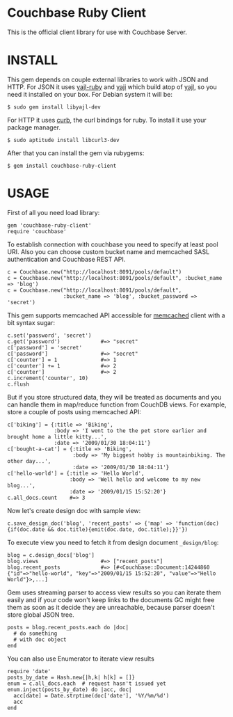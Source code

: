 Couchbase Ruby Client
=====================

This is the official client library for use with Couchbase Server.

INSTALL
=======

This gem depends on couple external libraries to work with JSON and
HTTP. For JSON it uses [yajl-ruby][1] and [yaji][2] which build atop of
[yajl][3], so you need it installed on your box. For Debian system it
will be:

    $ sudo gem install libyajl-dev

For HTTP it uses [curb][4], the curl bindings for ruby. To install it
use your package manager.

    $ sudo aptitude install libcurl3-dev

After that you can install the gem via rubygems:

    $ gem install couchbase-ruby-client

USAGE
=====

First of all you need load library:

    gem 'couchbase-ruby-client'
    require 'couchbase'

To establish connection with couchbase you need to specify at least pool
URI. Also you can choose custom bucket name and memcached SASL
authentication and Couchbase REST API.

    c = Couchbase.new("http://localhost:8091/pools/default")
    c = Couchbase.new("http://localhost:8091/pools/default", :bucket_name => 'blog')
    c = Couchbase.new("http://localhost:8091/pools/default",
                      :bucket_name => 'blog', :bucket_password => 'secret')

This gem supports memcached API accessible for [memcached][5] client
with a bit syntax sugar:

    c.set('password', 'secret')
    c.get('password')             #=> "secret"
    c['password'] = 'secret'
    c['password']                 #=> "secret"
    c['counter'] = 1              #=> 1
    c['counter'] += 1             #=> 2
    c['counter']                  #=> 2
    c.increment('counter', 10)
    c.flush

But if you store structured data, they will be treated as documents and
you can handle them in map/reduce function from CouchDB views. For
example, store a couple of posts using memcached API:

    c['biking'] = {:title => 'Biking',
                   :body => 'I went to the the pet store earlier and brought home a little kitty...',
                   :date => '2009/01/30 18:04:11'}
    c['bought-a-cat'] = {:title => 'Biking',
                         :body => 'My biggest hobby is mountainbiking. The other day...',
                         :date => '2009/01/30 18:04:11'}
    c['hello-world'] = {:title => 'Hello World',
                        :body => 'Well hello and welcome to my new blog...',
                        :date => '2009/01/15 15:52:20'}
    c.all_docs.count    #=> 3

Now let's create design doc with sample view:

    c.save_design_doc('blog', 'recent_posts' => {'map' => 'function(doc){if(doc.date && doc.title){emit(doc.date, doc.title);}}'})

To execute view you need to fetch it from design document `_design/blog`:

    blog = c.design_docs['blog']
    blog.views                    #=> ["recent_posts"]
    blog.recent_posts             #=> [#<Couchbase::Document:14244860 {"id"=>"hello-world", "key"=>"2009/01/15 15:52:20", "value"=>"Hello World"}>,...]

Gem uses streaming parser to access view results so you can iterate them
easily and if your code won't keep links to the documents GC might free
them as soon as it decide they are unreachable, because parser doesn't
store global JSON tree.

    posts = blog.recent_posts.each do |doc|
      # do something
      # with doc object
    end

You can also use Enumerator to iterate view results

    require 'date'
    posts_by_date = Hash.new{|h,k| h[k] = []}
    enum = c.all_docs.each  # request hasn't issued yet
    enum.inject(posts_by_date) do |acc, doc|
      acc[date] = Date.strptime(doc['date'], '%Y/%m/%d')
      acc
    end


[1]: https://github.com/brianmario/yajl-ruby/
[2]: https://github.com/avsej/yaji/
[3]: http://lloyd.github.com/yajl/
[4]: https://rubygems.org/gems/curb/
[5]: https://github.com/fauna/memcached/
